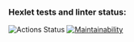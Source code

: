 ### Hexlet tests and linter status:
![Actions Status](https://github.com/yakimov86/php-project-lvl1/workflows/hexlet-check/badge.svg)
[![Maintainability](https://api.codeclimate.com/v1/badges/0bd9b7216742b72461f0/maintainability)](https://codeclimate.com/github/yakimov86/php-project-lvl1/maintainability)

